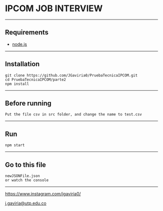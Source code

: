 # IPCOM JOB INTERVIEW 

------------
## Requirements

- [node.js](https://nodejs.org/en/)


------------


## Installation
    
    git clone https://github.com/JGaviria0/PruebaTecnicaIPCOM.git
    cd PruebaTecnicaIPCOM/parte2
    npm install
    
------------

## Before running

    Put the file csv in src folder, and change the name to test.csv
------------

## Run

    npm start
------------

## Go to this file

    newJSONFile.json
    or watch the console 

------------ 

<https://www.instagram.com/jgaviria0/>

<j.gaviria@utp.edu.co>
